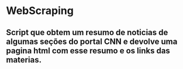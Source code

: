 # WebScraping

## Script que obtem um resumo de noticias de algumas seções do portal CNN e devolve uma pagina html com esse resumo e os links das materias.